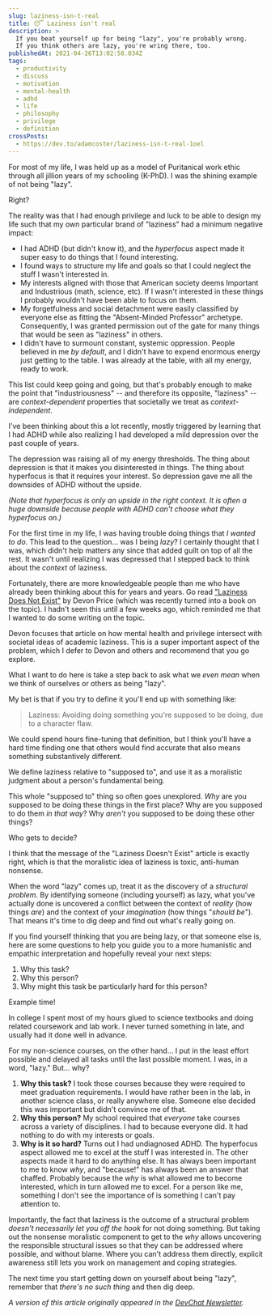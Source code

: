 ```yaml
---
slug: laziness-isn-t-real
title: 😴 Laziness isn't real
description: >
  If you beat yourself up for being "lazy", you're probably wrong.
  If you think others are lazy, you're wring there, too.
publishedAt: 2021-04-26T13:02:58.034Z
tags:
  - productivity
  - discuss
  - motivation
  - mental-health
  - adhd
  - life
  - philosophy
  - privilege
  - definition
crossPosts:
  - https://dev.to/adamcoster/laziness-isn-t-real-1oel
---
```


For most of my life, I was held up as a model of Puritanical work ethic through all jillion years of my schooling (K-PhD). I was the shining example of not being "lazy".

Right?

The reality was that I had enough privilege and luck to be able to design my life such that my own particular brand of "laziness" had a minimum negative impact:

- I had ADHD (but didn't know it), and the _hyperfocus_ aspect made it super easy to do things that I found interesting.
- I found ways to structure my life and goals so that I could neglect the stuff I wasn't interested in.
- My interests aligned with those that American society deems Important and Industrious (math, science, etc). If I wasn't interested in these things I probably wouldn't have been able to focus on them.
- My forgetfulness and social detachment were easily classified by everyone else as fitting the "Absent-Minded Professor" archetype. Consequently, I was granted permission out of the gate for many things that would be seen as "laziness" in others.
- I didn't have to surmount constant, systemic oppression. People believed in me _by default_, and I didn't have to expend enormous energy just getting to the table. I was already at the table, with all my energy, ready to work.

This list could keep going and going, but that's probably enough to make the point that "industriousness" -- and therefore its opposite, "laziness" -- are _context-dependent_ properties that societally we treat as _context-independent_.

I've been thinking about this a lot recently, mostly triggered by learning that I had ADHD while also realizing I had developed a mild depression over the past couple of years.

The depression was raising all of my energy thresholds. The thing about depression is that it makes you disinterested in things. The thing about hyperfocus is that it requires your interest. So depression gave me all the downsides of ADHD without the upside.

_(Note that hyperfocus is only an upside in the right context. It is often a huge downside because people with ADHD can't choose what they hyperfocus on.)_

For the first time in my life, I was having trouble doing things that _I wanted to do_. This lead to the question... was I being _lazy_? I certainly thought that I was, which didn't help matters any since that added guilt on top of all the rest. It wasn't until realizing I was depressed that I stepped back to think about the _context_ of laziness.

Fortunately, there are more knowledgeable people than me who have already been thinking about this for years and years. Go read ["Laziness Does Not Exist"](https://humanparts.medium.com/laziness-does-not-exist-3af27e312d01) by Devon Price (which was recently turned into a book on the topic). I hadn't seen this until a few weeks ago, which reminded me that I wanted to do some writing on the topic.

Devon focuses that article on how mental health and privilege intersect with societal ideas of academic laziness. This is a super important aspect of the problem, which I defer to Devon and others and recommend that you go explore.

What I want to do here is take a step back to ask what we _even mean_ when we think of ourselves or others as being "lazy".

My bet is that if you try to define it you'll end up with something like:

> Laziness: Avoiding doing something you're supposed to be doing, due to a character flaw.

We could spend hours fine-tuning that definition, but I think you'll have a hard time finding one that others would find accurate that also means something substantively different.

We define laziness relative to "supposed to", and use it as a moralistic judgment about a person's fundamental being.

This whole "supposed to" thing so often goes unexplored. _Why_ are you supposed to be doing these things in the first place? Why are you supposed to do them _in that way_? Why _aren't_ you supposed to be doing these other things?

Who gets to decide?

I think that the message of the "Laziness Doesn't Exist" article is exactly right, which is that the moralistic idea of laziness is toxic, anti-human nonsense.

When the word "lazy" comes up, treat it as the discovery of a _structural problem_. By identifying someone (including yourself) as lazy, what you've actually done is uncovered a conflict between the context of _reality_ (how things _are_) and the context of your _imagination_ (how things "_should be_"). That means it's time to dig deep and find out what's really going on.

If you find yourself thinking that you are being lazy, or that someone else is, here are some questions to help you guide you to a more humanistic and empathic interpretation and hopefully reveal your next steps:

1. Why this task?
2. Why this person?
3. Why might this task be particularly hard for this person?

Example time!

In college I spent most of my hours glued to science textbooks and doing related coursework and lab work. I never turned something in late, and usually had it done well in advance.

For my non-science courses, on the other hand... I put in the least effort possible and delayed all tasks until the last possible moment. I was, in a word, "lazy." But... why?

1. **Why this task?** I took those courses because they were required to meet graduation requirements. I would have rather been in the lab, in another science class, or really anywhere else. Someone else decided this was important but didn't convince me of that.
2. **Why this person?** My school required that _everyone_ take courses across a variety of disciplines. I had to because everyone did. It had nothing to do with my interests or goals.
3. **Why is it so hard?** Turns out I had undiagnosed ADHD. The hyperfocus aspect allowed me to excel at the stuff I was interested in. The other aspects made it hard to do anything else. It has always been important to me to know _why_, and "because!" has always been an answer that chaffed. Probably because the _why_ is what allowed me to become interested, which in turn allowed me to excel. For a person like me, something I don't see the importance of is something I can't pay attention to.

Importantly, the fact that laziness is the outcome of a structural problem _doesn't necessarily let you off the hook_ for not doing something. But taking out the nonsense moralistic component to get to the _why_ allows uncovering the responsible structural issues so that they can be addressed where possible, and without blame. Where you can't address them directly, explicit awareness still lets you work on management and coping strategies.

The next time you start getting down on yourself about being "lazy", remember that _there's no such thing_ and then dig deep.

_A version of this article originally appeared in the [DevChat Newsletter](https://www.bscotch.net/post/devchat-13)._
